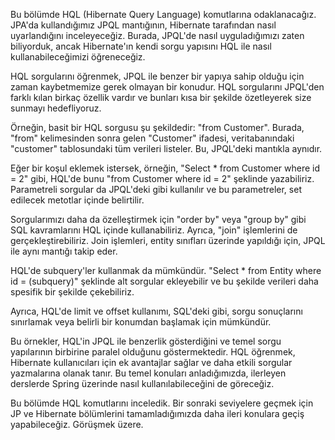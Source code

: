 Bu bölümde HQL (Hibernate Query Language) komutlarına odaklanacağız.
JPA'da kullandığımız JPQL mantığının, Hibernate tarafından nasıl uyarlandığını inceleyeceğiz.
Burada, JPQL'de nasıl uyguladığımızı zaten biliyorduk,
ancak Hibernate'ın kendi sorgu yapısını HQL ile nasıl kullanabileceğimizi öğreneceğiz.

HQL sorgularını öğrenmek, JPQL ile benzer bir yapıya sahip olduğu için zaman kaybetmemize gerek olmayan bir konudur.
HQL sorgularını JPQL'den farklı kılan birkaç özellik vardır ve bunları kısa bir şekilde özetleyerek size sunmayı hedefliyoruz.

Örneğin, basit bir HQL sorgusu şu şekildedir: "from Customer".
Burada, "from" kelimesinden sonra gelen "Customer" ifadesi, veritabanındaki "customer" tablosundaki tüm verileri listeler.
Bu, JPQL'deki mantıkla aynıdır.

Eğer bir koşul eklemek istersek, örneğin, "Select * from Customer where id = 2" gibi,
HQL'de bunu "from Customer where id = 2" şeklinde yazabiliriz.
Parametreli sorgular da JPQL'deki gibi kullanılır ve bu parametreler, set edilecek metotlar içinde belirtilir.

Sorgularımızı daha da özelleştirmek için "order by" veya "group by" gibi SQL kavramlarını HQL içinde kullanabiliriz.
Ayrıca, "join" işlemlerini de gerçekleştirebiliriz.
Join işlemleri, entity sınıfları üzerinde yapıldığı için, JPQL ile aynı mantığı takip eder.

HQL'de subquery'ler kullanmak da mümkündür.
"Select * from Entity where id = (subquery)" şeklinde alt sorgular ekleyebilir ve
bu şekilde verileri daha spesifik bir şekilde çekebiliriz.

Ayrıca, HQL'de limit ve offset kullanımı, SQL'deki gibi,
sorgu sonuçlarını sınırlamak veya belirli bir konumdan başlamak için mümkündür.

Bu örnekler, HQL'in JPQL ile benzerlik gösterdiğini ve temel sorgu yapılarının birbirine paralel olduğunu göstermektedir.
HQL öğrenmek, Hibernate kullanıcıları için ek avantajlar sağlar ve daha etkili sorgular yazmalarına olanak tanır.
Bu temel konuları anladığımızda, ilerleyen derslerde Spring üzerinde nasıl kullanılabileceğini de göreceğiz.

Bu bölümde HQL komutlarını inceledik.
Bir sonraki seviyelere geçmek için JP ve Hibernate bölümlerini tamamladığımızda daha ileri konulara geçiş yapabileceğiz. Görüşmek üzere.